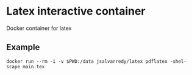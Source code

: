 # Latex interactive container

Docker container for latex

## Example

```
docker run --rm -i -v $PWD:/data jsalvarredy/latex pdflatex -shel-scape main.tex

```




